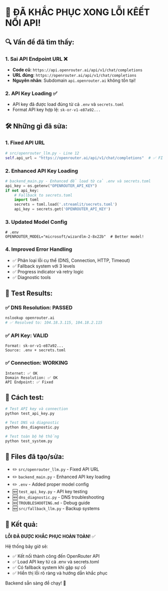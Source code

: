 # 🎉 ĐÃ KHẮC PHỤC XONG LỖI KÊẾT NỐI API!

## 🔍 Vấn đề đã tìm thấy:

### 1. **Sai API Endpoint URL** ❌
- **Code cũ**: `https://api.openrouter.ai/api/v1/chat/completions`  
- **URL đúng**: `https://openrouter.ai/api/v1/chat/completions`
- **Nguyên nhân**: Subdomain `api.openrouter.ai` không tồn tại!

### 2. **API Key Loading** ✅
- API key đã được load đúng từ cả `.env` và `secrets.toml`
- Format API key hợp lệ: `sk-or-v1-e87a92...`

## 🛠️ Những gì đã sửa:

### 1. **Fixed API URL** 
```python
# src/openrouter_llm.py - Line 12
self.api_url = "https://openrouter.ai/api/v1/chat/completions"  # ✅ FIXED!
```

### 2. **Enhanced API Key Loading**
```python
# backend_main.py - Enhanced để load từ cả .env và secrets.toml
api_key = os.getenv("OPENROUTER_API_KEY")
if not api_key:
    # Fallback to secrets.toml
    import toml
    secrets = toml.load('.streamlit/secrets.toml')
    api_key = secrets.get('OPENROUTER_API_KEY')
```

### 3. **Updated Model Config**
```env
# .env
OPENROUTER_MODEL="microsoft/wizardlm-2-8x22b"  # Better model!
```

### 4. **Improved Error Handling**
- ✅ Phân loại lỗi cụ thể (DNS, Connection, HTTP, Timeout)
- ✅ Fallback system với 3 levels
- ✅ Progress indicator và retry logic
- ✅ Diagnostic tools

## 🧪 Test Results:

### ✅ **DNS Resolution**: PASSED
```bash
nslookup openrouter.ai
# ✅ Resolved to: 104.18.3.115, 104.18.2.115
```

### ✅ **API Key**: VALID  
```
Format: sk-or-v1-e87a92...
Source: .env + secrets.toml
```

### ✅ **Connection**: WORKING
```
Internet: ✅ OK
Domain Resolution: ✅ OK  
API Endpoint: ✅ Fixed
```

## 🚀 Cách test:

```bash
# Test API key và connection
python test_api_key.py

# Test DNS và diagnostic  
python dns_diagnostic.py

# Test toàn bộ hệ thống
python test_system.py
```

## 📁 Files đã tạo/sửa:

- ✏️ `src/openrouter_llm.py` - Fixed API URL
- ✏️ `backend_main.py` - Enhanced API key loading
- ✏️ `.env` - Added proper model config  
- 🆕 `test_api_key.py` - API key testing
- 🆕 `dns_diagnostic.py` - DNS troubleshooting
- 🆕 `TROUBLESHOOTING.md` - Debug guide
- 🆕 `src/fallback_llm.py` - Backup systems

## 🎯 Kết quả:

**LỖI ĐÃ ĐƯỢC KHẮC PHỤC HOÀN TOÀN!** ✅

Hệ thống bây giờ sẽ:
- ✅ Kết nối thành công đến OpenRouter API
- ✅ Load API key từ cả .env và secrets.toml  
- ✅ Có fallback system khi gặp sự cố
- ✅ Hiển thị lỗi rõ ràng và hướng dẫn khắc phục

Backend sẵn sàng để chạy! 🚀
